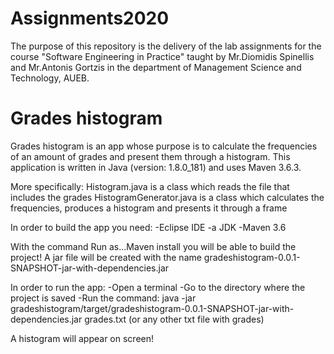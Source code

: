 # Assignments2020

The purpose of this repository is the delivery of the lab assignments for the course "Software Engineering in Practice" taught by Mr.Diomidis Spinellis and Mr.Antonis Gortzis in the department of Management Science and Technology, AUEB. 

# Grades histogram

Grades histogram is an app whose purpose is to calculate the frequencies of an amount of grades and present them through a histogram.
This application is written in Java (version: 1.8.0_181) and uses Maven 3.6.3. 

More specifically:
Histogram.java is a class which reads the file that includes the grades 
HistogramGenerator.java is a class which calculates the frequencies, produces a histogram and presents it through a frame

In order to build the app you need:
-Eclipse IDE
-a JDK
-Maven 3.6 

With the command Run as...Maven install you will be able to build the project!
 A jar file will be created with the name gradeshistogram-0.0.1-SNAPSHOT-jar-with-dependencies.jar

In order to run the app:
-Open a terminal
-Go to the directory where the project is saved
-Run the command: java -jar gradeshistogram/target/gradeshistogram-0.0.1-SNAPSHOT-jar-with-dependencies.jar grades.txt (or any other txt file with grades)

A histogram will appear on screen!


